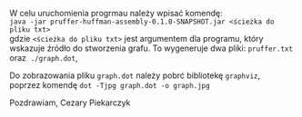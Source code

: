 W celu uruchomienia progrmau należy wpisać komendę:  
`java -jar pruffer-huffman-assembly-0.1.0-SNAPSHOT.jar <ścieżka do pliku txt>`  
gdzie `<ścieżka do pliku txt>` jest argumentem dla programu, który wskazuje źródło do stworzenia grafu. 
To wygeneruje dwa pliki: `pruffer.txt` oraz  `./graph.dot`,

Do zobrazowania pliku `graph.dot` należy pobrć bibliotekę `graphviz`,  
poprzez komendę `dot -Tjpg graph.dot -o graph.jpg`

Pozdrawiam,
Cezary Piekarczyk
